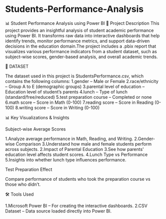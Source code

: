 # Students-Performance-Analysis

📊 Student Performance Analysis using Power BI
📁 Project Description
This project provides an insightful analysis of student academic performance using Power BI. It transforms raw data into interactive dashboards that help identify trends, monitor performance metrics, and support data-driven decisions in the education domain.The project includes a .pbix report that visualizes various performance indicators from a student dataset, such as subject-wise scores, gender-based analysis, and overall academic trends.

🧾 DATASET

The dataset used in this project is StudentsPerformance.csv, which contains the following columns:
1.gender – Male or Female
2.race/ethnicity – Group A to E (demographic groups)
3.parental level of education – Education level of student’s parents
4.lunch – Type of lunch (standard/free/reduced)
5.test preparation course – Completed or none
6.math score – Score in Math (0-100)
7.reading score – Score in Reading (0-100)
8.writing score – Score in Writing (0-100)

📊 Key Visualizations & Insights

Subject-wise Average Scores

1.Analyze average performance in Math, Reading, and Writing.
2.Gender-wise Comparison
3.Understand how male and female students perform across subjects.
2.Impact of Parental Education
3.See how parents' education level affects student scores.
4.Lunch Type vs Performance
5.Insights into whether lunch type influences performance.

Test Preparation Effect


Compare performance of students who took the preparation course vs those who didn’t.

🛠️ Tools Used

1.Microsoft Power BI – For creating the interactive dashboards.
2.CSV Dataset – Data source loaded directly into Power BI.


